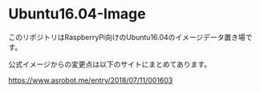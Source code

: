 # Ubuntu16.04-Image

このリポジトリはRaspberryPi向けのUbuntu16.04のイメージデータ置き場です。

公式イメージからの変更点は以下のサイトにまとめてあります。

https://www.asrobot.me/entry/2018/07/11/001603
